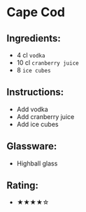 # Cape Cod

## Ingredients:
- 4 cl `vodka`
- 10 cl `cranberry juice`
- 8 `ice cubes`

## Instructions:
- Add vodka
- Add cranberry juice
- Add ice cubes

## Glassware:
- Highball glass

## Rating:
- ★★★★☆